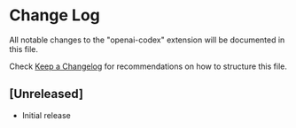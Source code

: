 # Change Log

All notable changes to the "openai-codex" extension will be documented in this file.

Check [Keep a Changelog](http://keepachangelog.com/) for recommendations on how to structure this file.

## [Unreleased]

- Initial release